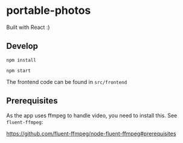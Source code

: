# portable-photos

Built with React :)

## Develop

`npm install`

`npm start`

The frontend code can be found in `src/frontend`

## Prerequisites

As the app uses ffmpeg to handle video, you need to install this. See `fluent-ffmpeg`:

https://github.com/fluent-ffmpeg/node-fluent-ffmpeg#prerequisites
